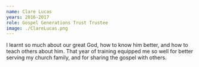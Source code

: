 ```yaml
---
name: Clare Lucas
years: 2016-2017
role: Gospel Generations Trust Trustee
image: ./ClareLucas.png
---
```

I learnt so much about our great God, how to know him better, and how to teach others about him. That year of training equipped me so well for better serving my church family, and for sharing the gospel with others.